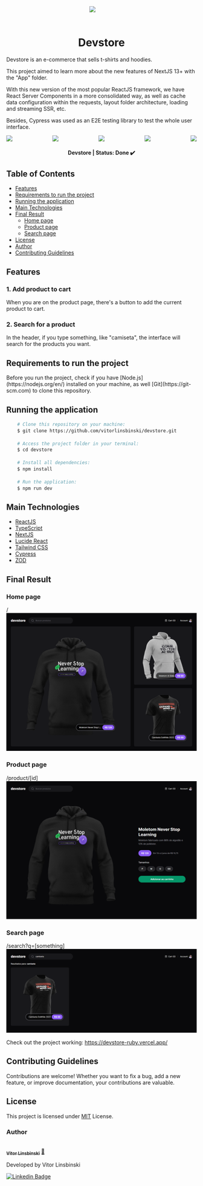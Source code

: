 <div align="center" style="width: 64px; height: 64px; display: flex; align-items: center; gap: 6px; margin: 0 auto;">
  <img src="/public/next-js-logo.svg"  style="width: 64px; height: auto;" />
</div>

<h1 align = "center">Devstore</h1>
<p>Devstore is an e-commerce that sells t-shirts and hoodies.</p>
<p>This project aimed to learn more about the new features of NextJS 13+ with the "App" folder.</p>
<p>With this new version of the most popular ReactJS framework, we have React Server Components in a more consolidated way, as well as cache data configuration within the requests, layout folder architecture, loading and streaming SSR, etc.</p>
<p>Besides, Cypress was used as an E2E testing library to test the whole user interface.</p>

<div align="center">
  <div style="display: flex; justify-content: space-between; align-items: center;">
    <img src="https://img.shields.io/static/v1?label=NextJS&message=v14.0.4&color=blue&style=plastic&logo="/>
    <img src="https://img.shields.io/static/v1?label=ReactJS&message=v18.0.0&color=blue&style=plastic&logo="/>
    <img src="https://img.shields.io/static/v1?label=TypeScript&message=v5.0.0&color=blue&style=plastic&logo="/>
    <img src="https://img.shields.io/static/v1?label=NodeJS&message=v20.11.0&color=blue&style=plastic&logo="/>
    <img src="https://img.shields.io/static/v1?label=pnpm&message=v8.14.3&color=blue&style=plastic&logo="/>
  </div>
</div>

<h4 align="center"> 
	Devstore | Status: Done ✔️
</h4>

## Table of Contents

- [Features](#features)
- [Requirements to run the project](#requirements-to-run-the-project)
- [Running the application](#running-the-application)
- [Main Technologies](#main-technologies)
- [Final Result](#final-result)
  - [Home page](#home-page)
  - [Product page](#product-page)
  - [Search page](#search-page)
- [License](#license)
- [Author](#author)
- [Contributing Guidelines](#contributing-guidelines)

## Features

### 1. Add product to cart

When you are on the product page, there's a button to add the current product to cart.

### 2. Search for a product

In the header, if you type something, like "camiseta", the interface will search for the products you want.

## Requirements to run the project

<p>Before you run the project, check if you have [Node.js](https://nodejs.org/en/) installed on your machine, as well [Git](https://git-scm.com) to clone this repository.</p>

## Running the application

```bash
    # Clone this repository on your machine:
    $ git clone https://github.com/vitorlinsbinski/devstore.git

    # Access the project folder in your terminal:
    $ cd devstore

    # Install all dependencies:
    $ npm install

    # Run the application:
    $ npm run dev
```

## Main Technologies

- [ReactJS](https://react.dev/)
- [TypeScript](https://www.typescriptlang.org/)
- [NextJS](https://nextjs.org/)
- [Lucide React](https://lucide.dev/guide/packages/lucide-react)
- [Tailwind CSS](https://tailwindcss.com/)
- [Cypress](https://www.cypress.io/)
- [ZOD](https://zod.dev/)

## Final Result

### Home page

<span>/</span>
<img src="/public/screenshots/home-page.png"/>

### Product page

<span>/product/[id]</span>
<img src="/public/screenshots/product-page.png"/>

### Search page

<span>/search?q=[something]</span>
<img src="/public/screenshots/search-page.png"/>

Check out the project working: https://devstore-ruby.vercel.app/

## Contributing Guidelines

Contributions are welcome! Whether you want to fix a bug, add a new feature, or improve documentation, your contributions are valuable.

## License

This project is licensed under [MIT](https://choosealicense.com/licenses/mit/) License.

### Author

<a href="https://github.com/vitorlinsbinski">
 <img style="border-radius: 50%;" src="https://avatars.githubusercontent.com/u/69444717?v=4" width="100px;" alt=""/>
 <br />
 <sub><b>Vitor Linsbinski</b></sub></a> <a href="https://github.com/vitorlinsbinski" title="">🚀</a>

Developed by Vitor Linsbinski

[![Linkedin Badge](https://img.shields.io/badge/-Vitor-blue?style=flat-square&logo=Linkedin&logoColor=white&link=https://www.linkedin.com/in/vitorlinsbinski/)](https://www.linkedin.com/in/vitorlinsbinski/)
